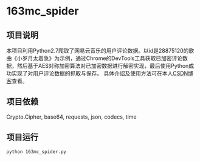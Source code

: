 # 163mc_spider #

## 项目说明
本项目利用Python2.7爬取了网易云音乐的用户评论数据。以id是28875120的歌曲《小岁月太着急》为示例，通过Chrome的DevTools工具获取已加密评论数据，然后基于AES对称加密算法对已加密数据进行解密实现，最后使用Python成功实现了对用户评论数据的抓取与保存。
具体介绍及使用方法可在本人[CSDN博客](http://blog.csdn.net/weixin_37325825/article/details/73556908)查看。

## 项目依赖
Crypto.Cipher, base64, requests, json, codecs, time

## 项目运行 
```bash
python 163mc_spider.py
```

